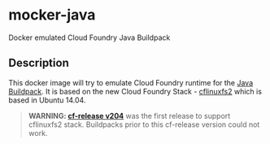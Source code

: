 # mocker-java
Docker emulated Cloud Foundry Java Buildpack

## Description

This docker image will try to emulate Cloud Foundry runtime for the [Java Buildpack](https://github.com/cloudfoundry/java-buildpack). It is based on the new Cloud Foundry Stack - [cflinuxfs2](https://github.com/cloudfoundry/stacks) which is based in Ubuntu 14.04.

> **WARNING: [cf-release v204](https://groups.google.com/a/cloudfoundry.org/forum/#!topic/vcap-dev/gU7rpD8MSC4)** was the first release to support cflinuxfs2 stack. Buildpacks prior to this cf-release version could not work.
